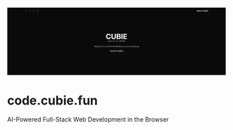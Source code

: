 [![code.cubie.fun: AI-Powered Full-Stack Web Development in the Browser](./public/social_preview_index.png)](https://code.cubie.fun)

# code.cubie.fun

AI-Powered Full-Stack Web Development in the Browser
